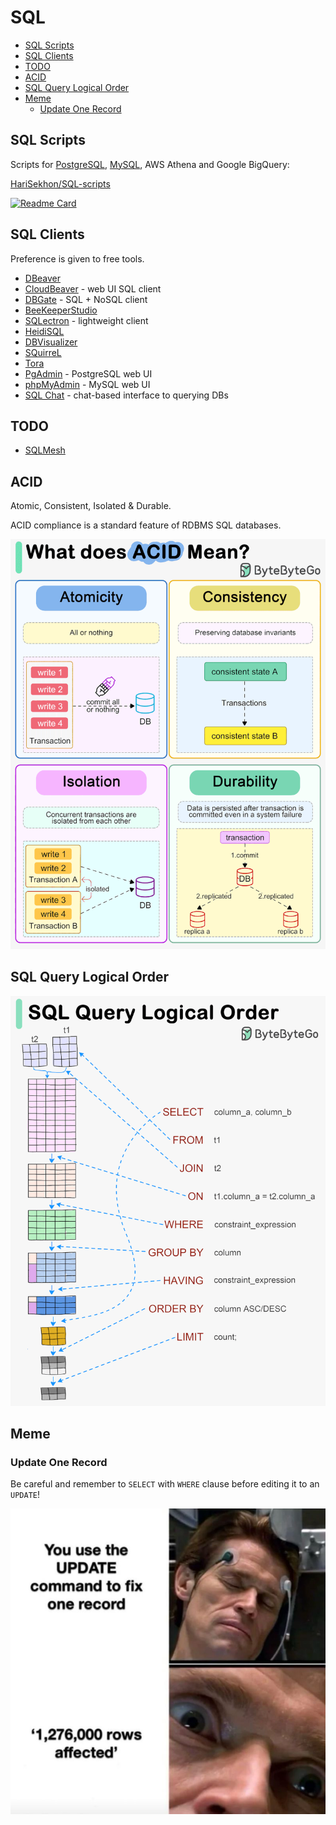 # SQL

<!-- INDEX_START -->

- [SQL Scripts](#sql-scripts)
- [SQL Clients](#sql-clients)
- [TODO](#todo)
- [ACID](#acid)
- [SQL Query Logical Order](#sql-query-logical-order)
- [Meme](#meme)
  - [Update One Record](#update-one-record)

<!-- INDEX_END -->

## SQL Scripts

Scripts for [PostgreSQL](postgres.md), [MySQL](mysql.md), AWS Athena and Google BigQuery:

[HariSekhon/SQL-scripts](https://github.com/HariSekhon/SQL-scripts)

[![Readme Card](https://github-readme-stats.vercel.app/api/pin/?username=HariSekhon&repo=SQL-scripts&theme=ambient_gradient&description_lines_count=3)](https://github.com/HariSekhon/SQL-scripts)

## SQL Clients

Preference is given to free tools.

- [DBeaver](https://dbeaver.io/)
- [CloudBeaver](cloudbeaver.md) - web UI SQL client
- [DBGate](https://dbgate.org/) - SQL + NoSQL client
- [BeeKeeperStudio](https://www.beekeeperstudio.io/)
- [SQLectron](https://github.com/sqlectron/sqlectron-gui) - lightweight client
- [HeidiSQL](https://www.heidisql.com/)
- [DBVisualizer](https://www.dbvis.com/)
- [SQuirreL](https://squirrel-sql.sourceforge.io/)
- [Tora](https://github.com/tora-tool/tora/wiki)
- [PgAdmin](https://www.pgadmin.org/) - PostgreSQL web UI
- [phpMyAdmin](https://www.phpmyadmin.net/) - MySQL web UI
- [SQL Chat](https://github.com/sqlchat/sqlchat) - chat-based interface to querying DBs

## TODO

- [SQLMesh](https://sqlmesh.com/)

## ACID

Atomic, Consistent, Isolated & Durable.

ACID compliance is a standard feature of RDBMS SQL databases.

![ACID](images/acid.gif)

<!-- error accessing this now, try to find original and import it instead
## SQL Joins

![](https://media.licdn.com/dms/image/D5622AQGSP8OYFxOSaA/feedshare-shrink_2048_1536/0/1718097295510?e=1721865600&v=beta&t=Z2JCgUx04L5isIdQ1b7xb9_jywoUAKPn5G6Uwhbzg1E)
-->

## SQL Query Logical Order

![SQL Query Logical Order](images/sql_query_logical_order.gif)

## Meme

### Update One Record

Be careful and remember to `SELECT` with `WHERE` clause before editing it to an `UPDATE`!

![Meme Update One Record](images/sql_update_command_fix_one_record.jpeg)
